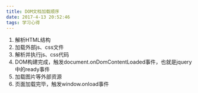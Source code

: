 ```yaml
---
title: DOM文档加载顺序
date: 2017-4-13 20:52:46
tags: 学习心得
---
```


1. 解析HTML结构
2. 加载外部js、css文件
3. 解析并执行js、css代码
4. DOM构建完成，触发document.onDomContentLoaded事件，也就是jquery中的ready事件
5. 加载图片等外部资源
6. 页面加载完毕，触发window.onload事件